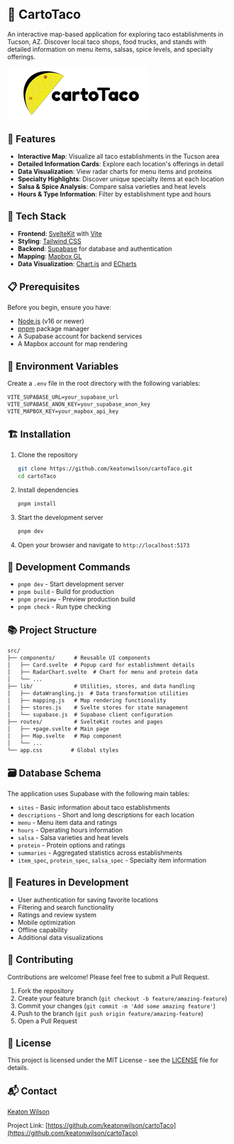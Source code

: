 # 🌮 CartoTaco

An interactive map-based application for exploring taco establishments in Tucson, AZ. Discover local taco shops, food trucks, and stands with detailed information on menu items, salsas, spice levels, and specialty offerings.

![CartoTaco Logo](/static/color_light_bg.png)

## 🚀 Features

- **Interactive Map**: Visualize all taco establishments in the Tucson area
- **Detailed Information Cards**: Explore each location's offerings in detail
- **Data Visualization**: View radar charts for menu items and proteins
- **Specialty Highlights**: Discover unique specialty items at each location
- **Salsa & Spice Analysis**: Compare salsa varieties and heat levels
- **Hours & Type Information**: Filter by establishment type and hours

## 🔧 Tech Stack

- **Frontend**: [SvelteKit](https://kit.svelte.dev/) with [Vite](https://vitejs.dev/)
- **Styling**: [Tailwind CSS](https://tailwindcss.com/)
- **Backend**: [Supabase](https://supabase.com/) for database and authentication
- **Mapping**: [Mapbox GL](https://docs.mapbox.com/mapbox-gl-js/api/)
- **Data Visualization**: [Chart.js](https://www.chartjs.org/) and [ECharts](https://echarts.apache.org/)

## 📋 Prerequisites

Before you begin, ensure you have:

- [Node.js](https://nodejs.org/) (v16 or newer)
- [pnpm](https://pnpm.io/) package manager
- A Supabase account for backend services
- A Mapbox account for map rendering

## 🔑 Environment Variables

Create a `.env` file in the root directory with the following variables:

```
VITE_SUPABASE_URL=your_supabase_url
VITE_SUPABASE_ANON_KEY=your_supabase_anon_key
VITE_MAPBOX_KEY=your_mapbox_api_key
```

## 🏗️ Installation

1. Clone the repository
   ```bash
   git clone https://github.com/keatonwilson/cartoTaco.git
   cd cartoTaco
   ```

2. Install dependencies
   ```bash
   pnpm install
   ```

3. Start the development server
   ```bash
   pnpm dev
   ```

4. Open your browser and navigate to `http://localhost:5173`

## 🧪 Development Commands

- `pnpm dev` - Start development server
- `pnpm build` - Build for production
- `pnpm preview` - Preview production build
- `pnpm check` - Run type checking

## 📚 Project Structure

```
src/
├── components/      # Reusable UI components
│   ├── Card.svelte  # Popup card for establishment details
│   ├── RadarChart.svelte  # Chart for menu and protein data
│   └── ...
├── lib/             # Utilities, stores, and data handling
│   ├── dataWrangling.js  # Data transformation utilities
│   ├── mapping.js   # Map rendering functionality
│   ├── stores.js    # Svelte stores for state management
│   └── supabase.js  # Supabase client configuration
├── routes/          # SvelteKit routes and pages
│   ├── +page.svelte # Main page
│   ├── Map.svelte   # Map component
│   └── ...
└── app.css         # Global styles
```

## 🗃️ Database Schema

The application uses Supabase with the following main tables:

- `sites` - Basic information about taco establishments
- `descriptions` - Short and long descriptions for each location
- `menu` - Menu item data and ratings
- `hours` - Operating hours information
- `salsa` - Salsa varieties and heat levels
- `protein` - Protein options and ratings
- `summaries` - Aggregated statistics across establishments
- `item_spec`, `protein_spec`, `salsa_spec` - Specialty item information

## 🌟 Features in Development

- User authentication for saving favorite locations
- Filtering and search functionality
- Ratings and review system
- Mobile optimization
- Offline capability
- Additional data visualizations

## 🤝 Contributing

Contributions are welcome! Please feel free to submit a Pull Request.

1. Fork the repository
2. Create your feature branch (`git checkout -b feature/amazing-feature`)
3. Commit your changes (`git commit -m 'Add some amazing feature'`)
4. Push to the branch (`git push origin feature/amazing-feature`)
5. Open a Pull Request

## 📝 License

This project is licensed under the MIT License - see the [LICENSE](LICENSE) file for details.

## 📬 Contact

[Keaton Wilson](keatonwilson@me.com)

Project Link: [https://github.com/keatonwilson/cartoTaco](https://github.com/keatonwilson/cartoTaco)
